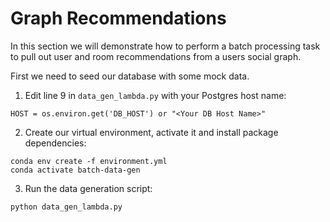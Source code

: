 # Graph Recommendations

In this section we will demonstrate how to perform a batch processing task to pull out user and room recommendations from a users social graph. 

First we need to seed our database with some mock data.

1. Edit line 9 in `data_gen_lambda.py` with your Postgres host name:

```
HOST = os.environ.get('DB_HOST') or "<Your DB Host Name>"
```

2. Create our virtual environment, activate it and install package dependencies: 

```
conda env create -f environment.yml
conda activate batch-data-gen
```

3. Run the data generation script:

```
python data_gen_lambda.py
```